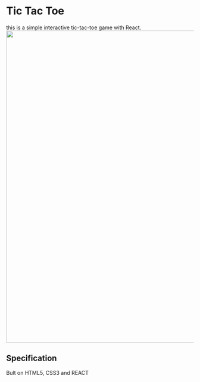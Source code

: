 # Tic Tac Toe
this is a simple interactive tic-tac-toe game with React.
<img src="https://media.giphy.com/media/3Au0GkRBukBqkxgVl9/giphy.gif" width="838">

## Specification
Bult on HTML5, CSS3 and REACT
